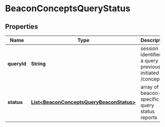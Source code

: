 
# BeaconConceptsQueryStatus

## Properties
Name | Type | Description | Notes
------------ | ------------- | ------------- | -------------
**queryId** | **String** | session identifier of a query previously initiated by /concepts  |  [optional]
**status** | [**List&lt;BeaconConceptsQueryBeaconStatus&gt;**](BeaconConceptsQueryBeaconStatus.md) | array of beacon-specific query status reports  |  [optional]




